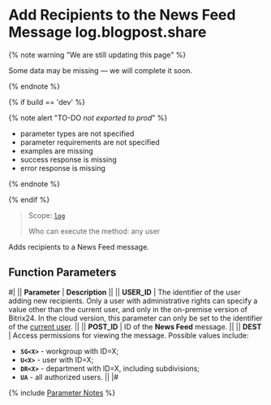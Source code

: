 # Add Recipients to the News Feed Message log.blogpost.share

{% note warning "We are still updating this page" %}

Some data may be missing — we will complete it soon.

{% endnote %}

{% if build == 'dev' %}

{% note alert "TO-DO _not exported to prod_" %}

- parameter types are not specified
- parameter requirements are not specified
- examples are missing
- success response is missing
- error response is missing
  
{% endnote %}

{% endif %}

> Scope: [`log`](../scopes/permissions.md)
>
> Who can execute the method: any user

Adds recipients to a News Feed message.

## Function Parameters

#|
|| **Parameter** | **Description** ||
|| **USER_ID** | The identifier of the user adding new recipients. Only a user with administrative rights can specify a value other than the current user, and only in the on-premise version of Bitrix24. In the cloud version, this parameter can only be set to the identifier of the [current user](../../settings/how-to-call-rest-api/authorization.md). ||
|| **POST_ID** | ID of the **News Feed** message. ||
|| **DEST** | Access permissions for viewing the message. Possible values include: 
 - **`SG<X>`** - workgroup with ID=X;
 - **`U<X>`** - user with ID=X;
 - **`DR<X>`** - department with ID=X, including subdivisions;
 - **`UA`** - all authorized users. ||
|#

{% include [Parameter Notes](../../_includes/required.md) %}